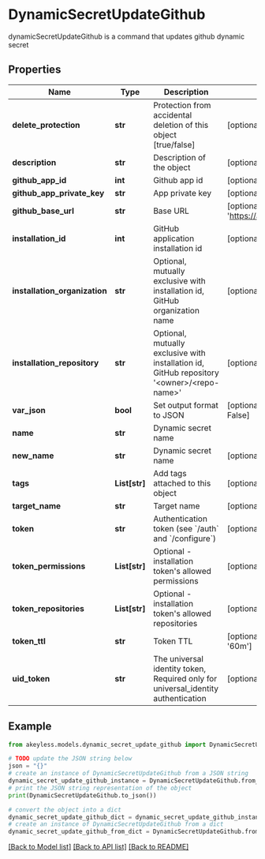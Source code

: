 # DynamicSecretUpdateGithub

dynamicSecretUpdateGithub is a command that updates github dynamic secret

## Properties

Name | Type | Description | Notes
------------ | ------------- | ------------- | -------------
**delete_protection** | **str** | Protection from accidental deletion of this object [true/false] | [optional] 
**description** | **str** | Description of the object | [optional] 
**github_app_id** | **int** | Github app id | [optional] 
**github_app_private_key** | **str** | App private key | [optional] 
**github_base_url** | **str** | Base URL | [optional] [default to 'https://api.github.com/']
**installation_id** | **int** | GitHub application installation id | [optional] 
**installation_organization** | **str** | Optional, mutually exclusive with installation id, GitHub organization name | [optional] 
**installation_repository** | **str** | Optional, mutually exclusive with installation id, GitHub repository &#39;&lt;owner&gt;/&lt;repo-name&gt;&#39; | [optional] 
**var_json** | **bool** | Set output format to JSON | [optional] [default to False]
**name** | **str** | Dynamic secret name | 
**new_name** | **str** | Dynamic secret name | [optional] 
**tags** | **List[str]** | Add tags attached to this object | [optional] 
**target_name** | **str** | Target name | [optional] 
**token** | **str** | Authentication token (see &#x60;/auth&#x60; and &#x60;/configure&#x60;) | [optional] 
**token_permissions** | **List[str]** | Optional - installation token&#39;s allowed permissions | [optional] 
**token_repositories** | **List[str]** | Optional - installation token&#39;s allowed repositories | [optional] 
**token_ttl** | **str** | Token TTL | [optional] [default to '60m']
**uid_token** | **str** | The universal identity token, Required only for universal_identity authentication | [optional] 

## Example

```python
from akeyless.models.dynamic_secret_update_github import DynamicSecretUpdateGithub

# TODO update the JSON string below
json = "{}"
# create an instance of DynamicSecretUpdateGithub from a JSON string
dynamic_secret_update_github_instance = DynamicSecretUpdateGithub.from_json(json)
# print the JSON string representation of the object
print(DynamicSecretUpdateGithub.to_json())

# convert the object into a dict
dynamic_secret_update_github_dict = dynamic_secret_update_github_instance.to_dict()
# create an instance of DynamicSecretUpdateGithub from a dict
dynamic_secret_update_github_from_dict = DynamicSecretUpdateGithub.from_dict(dynamic_secret_update_github_dict)
```
[[Back to Model list]](../README.md#documentation-for-models) [[Back to API list]](../README.md#documentation-for-api-endpoints) [[Back to README]](../README.md)


